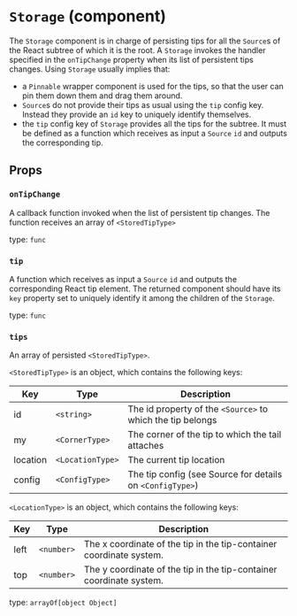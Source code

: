 `Storage` (component)
=====================

The `Storage` component is in charge of persisting tips for all the
`Source`s of the React subtree of which it is the root.
A `Storage` invokes the handler specified in the `onTipChange` property
 when its list of persistent tips changes.
Using `Storage` usually implies that:
* a `Pinnable` wrapper component is used for the tips, so that
the user can pin them down them and drag them around.
* `Source`s do not provide their tips as usual using the `tip` config key.
Instead they provide an `id` key to uniquely identify themselves.
* the `tip` config key of `Storage` provides all the tips
for the subtree. It must be defined as a function which receives as
input a `Source` `id` and outputs the corresponding tip.

Props
-----

### `onTipChange`

A callback function invoked when the list of persistent tip changes.
The function receives an array of `<StoredTipType>`

type: `func`


### `tip`

A function which receives as input a `Source` `id` and outputs the corresponding React tip
element. The returned component should have its `key` property set to uniquely identify
it among the children of the `Storage`.

type: `func`


### `tips`

An array of persisted `<StoredTipType>`.

`<StoredTipType>` is an object, which contains the following keys:

| Key | Type             | Description                                                |
| --- | ---------------- | ---------------------------------------------------------- |
| id  | `<string>`       | The id property of the `<Source>` to which the tip belongs |
| my  | `<CornerType>`   | The corner of the tip to which the tail attaches           |
| location  | `<LocationType>` | The current tip location                                   |
| config  | `<ConfigType>` | The tip config (see Source for details on `<ConfigType>`)           |

`<LocationType>` is an object, which contains the following keys:

| Key  | Type       | Description                                                         |
| ---- | ---------- | ------------------------------------------------------------------- |
| left | `<number>` | The x coordinate of the tip in the tip-container coordinate system. |
| top  | `<number>` | The y coordinate of the tip in the tip-container coordinate system. |

type: `arrayOf[object Object]`

